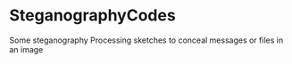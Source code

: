 # SteganographyCodes
Some steganography Processing sketches to conceal messages or files in an image
